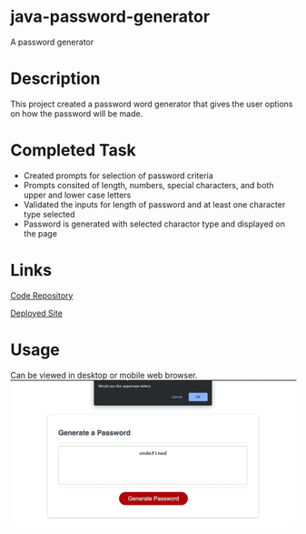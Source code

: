 # java-password-generator
A password generator

# Description
This project created a password word generator that gives the user options on how the password will be made.

# Completed Task
- Created prompts for selection of password criteria
- Prompts consited of length, numbers, special characters, and both upper and lower case letters
- Validated the inputs for length of password and at least one character type selected
- Password is generated with selected charactor type and displayed on the page

# Links
[Code Repository](https://github.com/Justin-Brueske/java-password-generator)

[Deployed Site](https://justin-brueske.github.io/java-password-generator/)

# Usage 
Can be viewed in desktop or mobile web browser.
![screen shot](./assets/generatorscreenshot.gif)